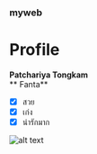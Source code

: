 ### myweb

# Profile
**Patchariya Tongkam**\
**        Fanta**

- [x] สวย
- [x] เก่ง
- [x] น่ารักมาก

![alt text](https://i.pinimg.com/474x/e7/48/bd/e748bd99ebcdee8931116fe5453943c9.jpg)
